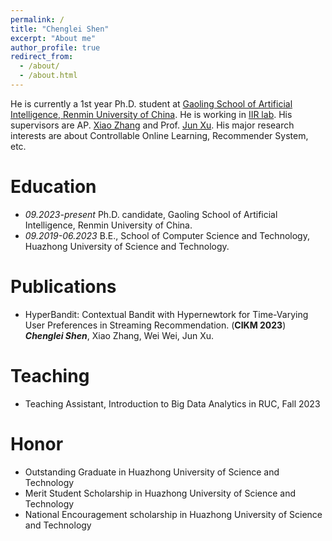 ```yaml
---
permalink: /
title: "Chenglei Shen"
excerpt: "About me"
author_profile: true
redirect_from: 
  - /about/
  - /about.html
---
```


He is currently a 1st year Ph.D. student at [Gaoling School of Artificial Intelligence, Renmin University of China](http://ai.ruc.edu.cn/english/index.htm). He is working in [IIR lab](https://ruc-iir-lab.github.io/). His supervisors are AP. [Xiao Zhang](https://scholar.google.com/citations?user=5FZ6wbAAAAAJ&hl=zh-CN&oi=ao) and Prof. [Jun Xu](https://scholar.google.com/citations?user=su14mcEAAAAJ). His major research interests are about Controllable Online Learning, Recommender System, etc. 

Education
======
* *09.2023-present* Ph.D. candidate, Gaoling School of Artificial Intelligence, Renmin University of China.
* *09.2019-06.2023* B.E., School of Computer Science and Technology, Huazhong University of Science and Technology.

Publications
======  
* HyperBandit: Contextual Bandit with Hypernewtork for Time-Varying User Preferences in Streaming Recommendation. (**CIKM 2023**) ***Chenglei Shen***, Xiao Zhang, Wei Wei, Jun Xu. 

Teaching
======
* Teaching Assistant, Introduction to Big Data Analytics in RUC, Fall 2023

Honor
======
* Outstanding Graduate in Huazhong University of Science and Technology
* Merit Student Scholarship in Huazhong University of Science and Technology
* National Encouragement scholarship in Huazhong University of Science and Technology
